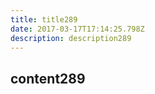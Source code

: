 ```yaml
---
title: title289
date: 2017-03-17T17:14:25.798Z
description: description289
---
```


## content289
  
